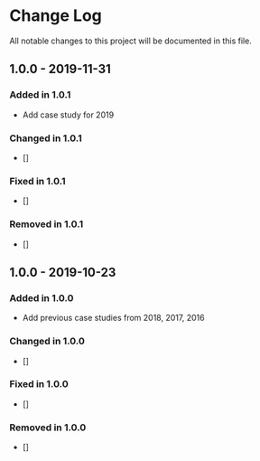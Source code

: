 # Change Log

All notable changes to this project will be documented in this file.

## 1.0.0 - 2019-11-31

### Added in 1.0.1

- Add case study for 2019

### Changed in 1.0.1

- []

### Fixed in 1.0.1

- []

### Removed in 1.0.1

- []

## 1.0.0 - 2019-10-23

### Added in 1.0.0

- Add previous case studies from 2018, 2017, 2016

### Changed in 1.0.0

- []

### Fixed in 1.0.0

- []

### Removed in 1.0.0

- []
